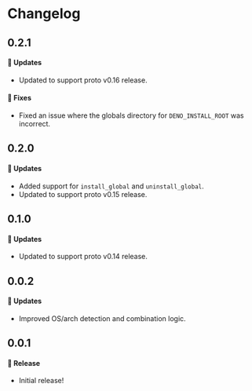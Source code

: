 # Changelog

## 0.2.1

#### 🚀 Updates

- Updated to support proto v0.16 release.

#### 🐞 Fixes

- Fixed an issue where the globals directory for `DENO_INSTALL_ROOT` was incorrect.

## 0.2.0

#### 🚀 Updates

- Added support for `install_global` and `uninstall_global`.
- Updated to support proto v0.15 release.

## 0.1.0

#### 🚀 Updates

- Updated to support proto v0.14 release.

## 0.0.2

#### 🚀 Updates

- Improved OS/arch detection and combination logic.

## 0.0.1

#### 🎉 Release

- Initial release!
